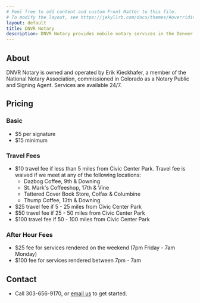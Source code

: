 ```yaml
---
# Feel free to add content and custom Front Matter to this file.
# To modify the layout, see https://jekyllrb.com/docs/themes/#overriding-theme-defaults
layout: default
title: DNVR Notary
description: DNVR Notary provides mobile notary services in the Denver Metro area.
---
```


## About

DNVR Notary is owned and operated by Erik Kieckhafer, a member of the National Notary Association, commissioned in Colorado as a Notary Public and Signing Agent. Services are available 24/7.

## Pricing

### Basic
- $5 per signature
- $15 minimum

### Travel Fees
- $10 travel fee if less than 5 miles from Civic Center Park. Travel fee is waived if we meet at any of the following locations:
  - Dazbog Coffee, 9th & Downing
  - St. Mark's Coffeeshop, 17th & Vine
  - Tattered Cover Book Store, Colfax & Columbine
  - Thump Coffee, 13th & Downing
- $25 travel fee if 5 - 25 miles from Civic Center Park
- $50 travel fee if 25 - 50 miles from Civic Center Park
- $100 travel fee if 50 - 100 miles from Civic Center Park

### After Hour Fees
- $25 fee for services rendered on the weekend (7pm Friday - 7am Monday)
- $100 fee for services rendered between 7pm - 7am

## Contact

- Call 303-656-9170, or <a href="mailto:hello@dnvrnotary.com">email us</a> to get started.
